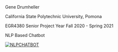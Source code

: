 Gene Drumheller

California State Polytechnic University, Pomona

EGR4380 Senior Project Year Fall 2020 - Spring 2021

NLP Based Chatbot

[![NLPCHATBOT](https://img.youtube.com/vi/qz8CbSMYyq0/0.jpg)](https://www.youtube.com/watch?v=qz8CbSMYyq0)

